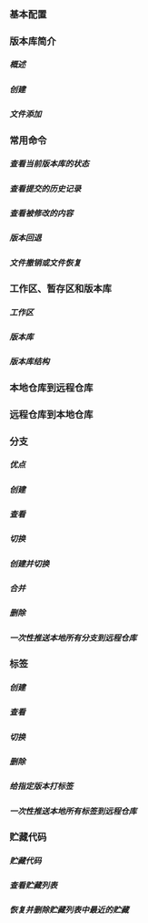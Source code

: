 ### 基本配置

### 版本库简介

##### 概述

##### 创建

##### 文件添加

### 常用命令

##### 查看当前版本库的状态

##### 查看提交的历史记录

##### 查看被修改的内容

##### 版本回退

##### 文件撤销或文件恢复

### 工作区、暂存区和版本库

##### 工作区

##### 版本库

##### 版本库结构

### 本地仓库到远程仓库

### 远程仓库到本地仓库

### 分支

##### 优点

##### 创建

##### 查看

##### 切换

##### 创建并切换

##### 合并

##### 删除

##### 一次性推送本地所有分支到远程仓库

### 标签

##### 创建

##### 查看

##### 切换

##### 删除

##### 给指定版本打标签

##### 一次性推送本地所有标签到远程仓库

### 贮藏代码

##### 贮藏代码

##### 查看贮藏列表

##### 恢复并删除贮藏列表中最近的贮藏